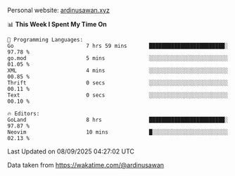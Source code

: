 Personal website: [ardinusawan.xyz](https://ardinusawan.xyz)

<!--START_SECTION:waka-->
📊 **This Week I Spent My Time On** 

```text
💬 Programming Languages: 
Go                       7 hrs 59 mins       ████████████████████████░   97.78 % 
go.mod                   5 mins              ░░░░░░░░░░░░░░░░░░░░░░░░░   01.05 % 
XML                      4 mins              ░░░░░░░░░░░░░░░░░░░░░░░░░   00.85 % 
Thrift                   0 secs              ░░░░░░░░░░░░░░░░░░░░░░░░░   00.11 % 
Text                     0 secs              ░░░░░░░░░░░░░░░░░░░░░░░░░   00.10 % 

🔥 Editors: 
GoLand                   8 hrs               ████████████████████████░   97.87 % 
Neovim                   10 mins             █░░░░░░░░░░░░░░░░░░░░░░░░   02.13 % 
```


 Last Updated on 08/09/2025 04:27:02 UTC
<!--END_SECTION:waka-->
Data taken from https://wakatime.com/@ardinusawan
